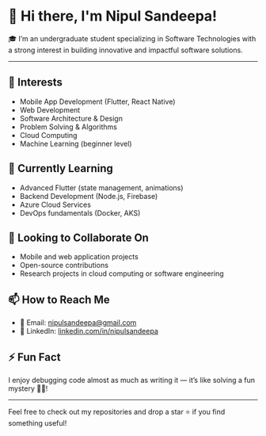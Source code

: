 # 👋 Hi there, I'm Nipul Sandeepa!

🎓 I’m an undergraduate student specializing in Software Technologies with a strong interest in building innovative and impactful software solutions.

---

## 👀 Interests
- Mobile App Development (Flutter, React Native)
- Web Development
- Software Architecture & Design
- Problem Solving & Algorithms
- Cloud Computing
- Machine Learning (beginner level)

## 🌱 Currently Learning
- Advanced Flutter (state management, animations)
- Backend Development (Node.js, Firebase)
- Azure Cloud Services
- DevOps fundamentals (Docker, AKS)

## 💞️ Looking to Collaborate On
- Mobile and web application projects
- Open-source contributions
- Research projects in cloud computing or software engineering

## 📫 How to Reach Me
- 📧 Email: [nipulsandeepa@gmail.com](mailto:sandeepakick436@gmail.com)
- 💼 LinkedIn: [linkedin.com/in/nipulsandeepa](https://www.linkedin.com/in/nipulsandeepa)


## ⚡ Fun Fact
I enjoy debugging code almost as much as writing it — it’s like solving a fun mystery 🕵️‍♂️!

---

Feel free to check out my repositories and drop a star ⭐ if you find something useful!

<!---
nipulsandeepa/nipulsandeepa is a ✨ special ✨ repository because its `README.md` (this file) appears on your GitHub profile.
You can click the Preview link to take a look at your changes.
--->
